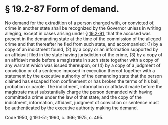 # § 19.2-87 Form of demand.

<p>No demand for the extradition of a person charged with, or convicted of, crime in another state shall be recognized by the Governor unless in writing alleging, except in cases arising under § <a href='http://law.lis.virginia.gov/vacode/19.2-91/'>19.2-91</a>, that the accused was present in the demanding state at the time of the commission of the alleged crime and that thereafter he fled from such state, and accompanied: (1) by a copy of an indictment found, (2) by a copy or an information supported by an affidavit filed in the state having jurisdiction of the crime, (3) by a copy of an affidavit made before a magistrate in such state together with a copy of any warrant which was issued thereupon, or (4) by a copy of a judgment of conviction or of a sentence imposed in execution thereof together with a statement by the executive authority of the demanding state that the person claimed has escaped from confinement or has broken the terms of his bail, probation or parole. The indictment, information or affidavit made before the magistrate must substantially charge the person demanded with having committed a crime under the law of that state; and the copy of the indictment, information, affidavit, judgment of conviction or sentence must be authenticated by the executive authority making the demand.</p><p>Code 1950, § 19.1-51; 1960, c. 366; 1975, c. 495.</p>